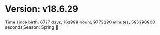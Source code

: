 # Version: v18.6.29
Time since birth: 6787 days, 162888 hours, 9773280 minutes, 586396800 seconds
Season: Spring 🌸
